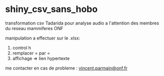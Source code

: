# shiny_csv_sans_hobo
transformation csv Tadarida pour analyse audio
a l'attention des membres du reseau mammiferes ONF

manipulation a effectuer sur le .xlsx:
1) control h
2) remplacer = par =
3) affichage => lien hypertexte

me contacter en cas de probleme : vincent.parmain@onf.fr
